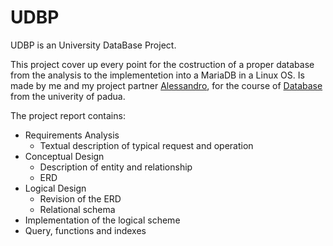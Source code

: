 # UDBP
UDBP is an University DataBase Project.

This project cover up every point for the costruction of a proper database from the analysis to the implementetion into a MariaDB in a Linux OS. Is made by me and my project partner [Alessandro](https://github.com/AlessandroCanel), for the course of [Database](https://didattica.unipd.it/off/2018/LT/SC/SC1167/000ZZ/SCP4065533/N0) from the univerity of padua.

The project report contains:
  - Requirements Analysis
    - Textual description of typical request and operation
  - Conceptual Design
    - Description of entity and relationship
    - ERD 
  - Logical Design
    - Revision of the ERD
    - Relational schema
  - Implementation of the logical scheme
  - Query, functions and indexes
